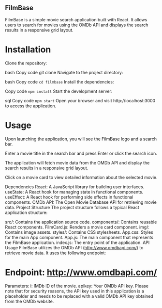 ## FilmBase
FilmBase is a simple movie search application built with React. It allows users to search for movies using the OMDb API and displays the search results in a responsive grid layout.

# Installation
Clone the repository:

bash
Copy code
git clone <repository-url>
Navigate to the project directory:

bash
Copy code
```cd filmbase```
Install the dependencies:

Copy code
```npm install```
Start the development server:

sql
Copy code
```npm start```
Open your browser and visit http://localhost:3000 to access the application.

# Usage
Upon launching the application, you will see the FilmBase logo and a search bar.

Enter a movie title in the search bar and press Enter or click the search icon.

The application will fetch movie data from the OMDb API and display the search results in a responsive grid layout.

Click on a movie card to view detailed information about the selected movie.

Dependencies
React: A JavaScript library for building user interfaces.
useState: A React hook for managing state in functional components.
useEffect: A React hook for performing side effects in functional components.
OMDb API: The Open Movie Database API for retrieving movie data.
Project Structure
The project structure follows a typical React application structure:

src/: Contains the application source code.
components/: Contains reusable React components.
FilmCard.js: Renders a movie card component.
img/: Contains image assets.
styles/: Contains CSS stylesheets.
App.css: Styles for the main App component.
App.js: The main component that represents the FilmBase application.
index.js: The entry point of the application.
API Usage
FilmBase utilizes the OMDb API (http://www.omdbapi.com/) to retrieve movie data. It uses the following endpoint:

# Endpoint: http://www.omdbapi.com/
Parameters:
i: IMDb ID of the movie.
apikey: Your OMDb API key.
Please note that for security reasons, the API key used in this application is a placeholder and needs to be replaced with a valid OMDb API key obtained from the OMDb website.